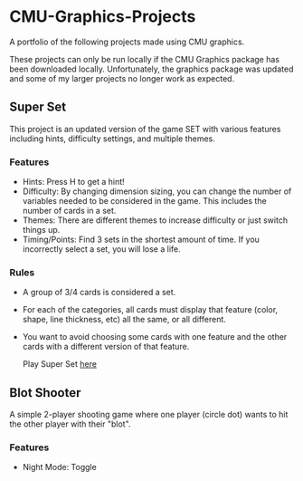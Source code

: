 # CMU-Graphics-Projects
A portfolio of the following projects made using CMU graphics. 

These projects can only be run locally if the CMU Graphics package has been downloaded locally. 
Unfortunately, the graphics package was updated and some of my larger projects no longer work as expected.


## **Super Set** 
This project is an updated version of the game SET with various features including hints, difficulty settings, and multiple themes.

### Features
- Hints: Press H to get a hint!
- Difficulty: By changing dimension sizing, you can change the number of variables needed to be considered in the game. This includes the number of cards in a set.
- Themes: There are different themes to increase difficulty or just switch things up.
- Timing/Points: Find 3 sets in the shortest amount of time. If you incorrectly select a set, you will lose a life.


  
### Rules
- A group of 3/4 cards is considered a set.
- For each of the categories, all cards must display that feature (color, shape, line thickness, etc) all the same, or all different.
- You want to avoid choosing some cards with one feature and the other cards with a different version of that feature.
 
    Play Super Set [here]([https://www.example.com](https://academy.cs.cmu.edu/sharing/honeydewPuppy8152))

## **Blot Shooter** 
A simple 2-player shooting game where one player (circle dot) wants to hit the other player with their "blot".

### Features
- Night Mode: Toggle


